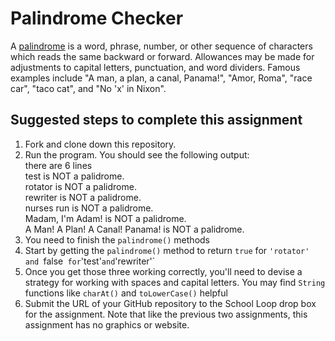 Palindrome Checker
==================
A [palindrome](http://en.wikipedia.org/wiki/Palindrome)  is a word, phrase, number, or other sequence of characters which reads the same backward or forward. Allowances may be made for adjustments to capital letters, punctuation, and word dividers. Famous examples include "A man, a plan, a canal, Panama!", "Amor, Roma", "race car", "taco cat", and "No 'x' in Nixon".

Suggested steps to complete this assignment
-------------------------------------------

1. Fork and clone down this repository.
2. Run the program. You should see the following output:  
there are 6 lines  
test is NOT a palidrome.  
rotator is NOT a palidrome.  
rewriter is NOT a palidrome.  
nurses run is NOT a palidrome.  
Madam, I'm Adam! is NOT a palidrome.  
A Man! A Plan! A Canal! Panama! is NOT a palidrome.  
3. You need to finish the `palindrome()` methods 
4. Start by getting the `palindrome()` method to return `true` for `'rotator' and `false` for`'test'` and `'rewriter'`
5. Once you get those three working correctly, you'll need to devise a strategy for working with spaces and capital letters. You may find `String` functions like `charAt()` and `toLowerCase()` helpful
6. Submit the URL of your GitHub repository to the School Loop drop box for the assignment. Note that like the previous two assignments, this assignment has no graphics or website. 


